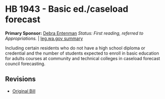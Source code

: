 # HB 1943 - Basic ed./caseload forecast
**Primary Sponsor:** [Debra Entenman](/person/leg/entenman_de.md)
*Status: First reading, referred to Appropriations.* | [leg.wa.gov summary](https://app.leg.wa.gov/billsummary?BillNumber=1943&Year=2021)

Including certain residents who do not have a high school diploma or credential and the number of students expected to enroll in basic education for adults courses at community and technical colleges in caseload forecast council forecasting.

## Revisions
* [Original Bill](1/)